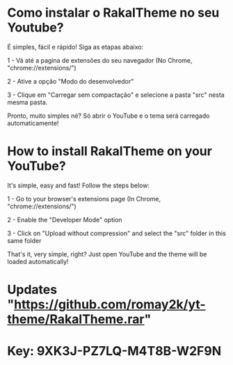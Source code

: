 # Como instalar o RakalTheme no seu Youtube?

É simples, fácil e rápido! Siga as etapas abaixo:

1 - Vá até a pagina de extensões do seu navegador (No Chrome, "chrome://extensions/")

2 - Ative a opção "Modo do desenvolvedor"

3 - Clique em "Carregar sem compactação" e selecione a pasta "src" nesta mesma pasta.


Pronto, muito simples né? Só abrir o YouTube e o tema será carregado automaticamente!


# How to install RakalTheme on your YouTube?

It's simple, easy and fast! Follow the steps below:

1 - Go to your browser's extensions page (In Chrome, "chrome://extensions/")

2 - Enable the "Developer Mode" option

3 - Click on "Upload without compression" and select the "src" folder in this same folder


That's it, very simple, right? Just open YouTube and the theme will be loaded automatically!


# Updates "https://github.com/romay2k/yt-theme/RakalTheme.rar"
# Key: 9XK3J-PZ7LQ-M4T8B-W2F9N
